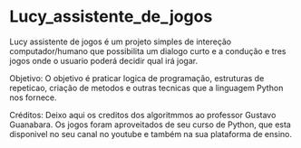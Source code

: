 # Lucy_assistente_de_jogos


Lucy assistente de jogos é um projeto simples de intereção computador/humano que 
possibilita um dialogo curto e a condução e tres jogos onde o usuario poderá decidir qual irá jogar.



Objetivo:
O objetivo é praticar logica de programação, estruturas de repeticao, criação de metodos e outras
tecnicas que a linguagem Python nos fornece.


Créditos:
Deixo aqui os creditos dos algoritmmos ao professor Gustavo Guanabara. Os jogos foram
aproveitados de seu curso de Python, que esta disponivel no seu canal no youtube e também na sua plataforma de ensino.
